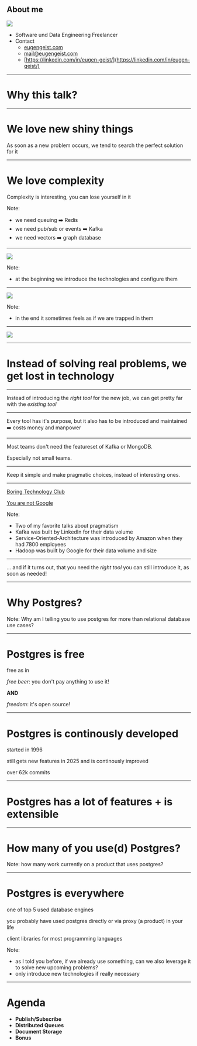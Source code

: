 ## About me

![](img/me.jpg) <!-- .element: style="height: 230px;" -->

- Software und Data Engineering Freelancer
- Contact
  - [eugengeist.com](https://eugengeist.com)
  - [mail@eugengeist.com](mailto:mail@eugengeist.com)
  - [https://linkedin.com/in/eugen-geist/](https://linkedin.com/in/eugen-geist/)

---

# Why this talk?

___

# We love new shiny things

As soon as a new problem occurs, we tend to search the perfect solution for it

___

# We love complexity

Complexity is interesting, you can lose yourself in it

Note:
- we need queuing ➡️ Redis
- we need pub/sub or events ➡️ Kafka
- we need vectors ➡️ graph database

___

![](img/installing.png) <!-- .element: style="height: 600px;" -->

Note:
- at the beginning we introduce the technologies and configure them

___

![](img/maintaining.png) <!-- .element: style="height: 600px;" -->

Note:
- in the end it sometimes feels as if we are trapped in them

___

![](img/enslaved.png) <!-- .element: style="height: 600px;" -->

___

# Instead of solving real problems, we get lost in technology

___

Instead of introducing the _right tool_ for the new job, we can get pretty far with the _existing tool_

___

Every tool has it's purpose, but it also has to be introduced and maintained ➡️ costs money and manpower

___

Most teams don't need the featureset of Kafka or MongoDB.

Especially not small teams.

___

Keep it simple and make pragmatic choices, instead of interesting ones.

___

[Boring Technology Club](https://boringtechnology.club/)

[You are not Google](https://blog.bradfieldcs.com/you-are-not-google-84912cf44afb)

Note:
- Two of my favorite talks about pragmatism
- Kafka was built by LinkedIn for their data volume
- Service-Oriented-Architecture was introduced by Amazon when they had 7800 employees
- Hadoop was built by Google for their data volume and size

___

... and if it turns out, that you need the _right tool_ you can still introduce it, as soon as needed!

---

# Why Postgres?

Note: Why am I telling you to use postgres for more than relational database use cases?

___

# Postgres is free

free as in 

_free beer_: you don't pay anything to use it!

**AND** 

*freedom*: it's open source!

___

# Postgres is continously developed

started in 1996

still gets new features in 2025 and is continously improved

over 62k commits

___

# Postgres has a lot of features + is extensible

___

# How many of you use(d) Postgres?

Note: how many work currently on a product that uses postgres?

___

# Postgres is everywhere

one of top 5 used database engines

you probably have used postgres directly or via proxy (a product) in your life

client libraries for most programming languages

Note: 
- as I told you before, if we already use something, can we also leverage it to solve new upcoming problems?
- only introduce new technologies if really necessary

---

# Agenda

- **Publish/Subscribe**
- **Distributed Queues**
- **Document Storage**
- **Bonus**